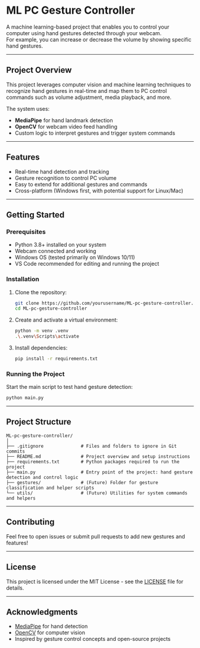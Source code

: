
# ML PC Gesture Controller

A machine learning-based project that enables you to control your computer using hand gestures detected through your webcam.  
For example, you can increase or decrease the volume by showing specific hand gestures.

---

## Project Overview

This project leverages computer vision and machine learning techniques to recognize hand gestures in real-time and map them to PC control commands such as volume adjustment, media playback, and more.

The system uses:
- **MediaPipe** for hand landmark detection  
- **OpenCV** for webcam video feed handling  
- Custom logic to interpret gestures and trigger system commands

---

## Features

- Real-time hand detection and tracking  
- Gesture recognition to control PC volume  
- Easy to extend for additional gestures and commands  
- Cross-platform (Windows first, with potential support for Linux/Mac)

---

## Getting Started

### Prerequisites

- Python 3.8+ installed on your system  
- Webcam connected and working  
- Windows OS (tested primarily on Windows 10/11)  
- VS Code recommended for editing and running the project  

### Installation

1. Clone the repository:
   ```bash
   git clone https://github.com/yourusername/ML-pc-gesture-controller.git
   cd ML-pc-gesture-controller
   ```

2. Create and activate a virtual environment:
   ```bash
   python -m venv .venv
   .\.venv\Scripts\activate
   ```

3. Install dependencies:
   ```bash
   pip install -r requirements.txt
   ```

### Running the Project

Start the main script to test hand gesture detection:

```bash
python main.py
```

---

## Project Structure

```
ML-pc-gesture-controller/
│
├── .gitignore              # Files and folders to ignore in Git commits
├── README.md               # Project overview and setup instructions
├── requirements.txt        # Python packages required to run the project
├── main.py                 # Entry point of the project: hand gesture detection and control logic
├── gestures/               # (Future) Folder for gesture classification and helper scripts
└── utils/                  # (Future) Utilities for system commands and helpers
```

---

## Contributing

Feel free to open issues or submit pull requests to add new gestures and features!

---

## License

This project is licensed under the MIT License - see the [LICENSE](LICENSE) file for details.

---

## Acknowledgments

- [MediaPipe](https://mediapipe.dev/) for hand detection  
- [OpenCV](https://opencv.org/) for computer vision  
- Inspired by gesture control concepts and open-source projects
